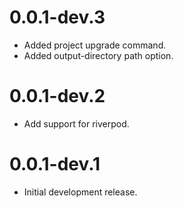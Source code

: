 # 0.0.1-dev.3

- Added project upgrade command.
- Added output-directory path option.

# 0.0.1-dev.2

- Add support for riverpod.

# 0.0.1-dev.1

- Initial development release.
